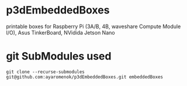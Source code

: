 # p3dEmbeddedBoxes
printable boxes for Raspberry Pi (3A/B, 4B, waveshare Compute Module I/O), Asus TinkerBoard, NVidida Jetson Nano 

# git SubModules used

`git clone --recurse-submodules git@github.com:ayaromenok/p3dEmbeddedBoxes.git embeddedBoxes`
